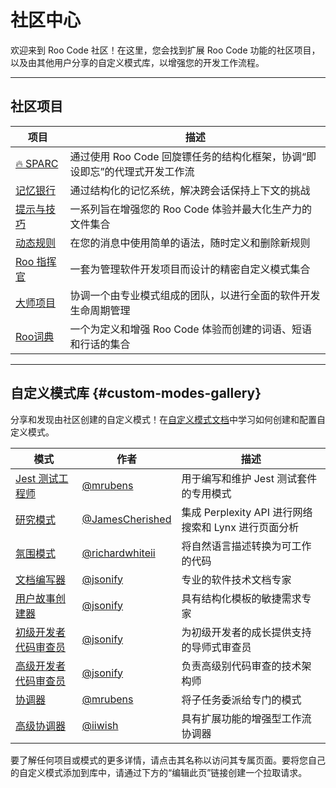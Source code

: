 # 社区中心

欢迎来到 Roo Code 社区！在这里，您会找到扩展 Roo Code 功能的社区项目，以及由其他用户分享的自定义模式库，以增强您的开发工作流程。

---

## 社区项目

| 项目 | 描述 |
|---|---|
| [🔥 SPARC](/community/sparc) | 通过使用 Roo Code 回旋镖任务的结构化框架，协调“即设即忘”的代理式开发工作流 |
| [记忆银行](/community/memory-bank) | 通过结构化的记忆系统，解决跨会话保持上下文的挑战 |
| [提示与技巧](/community/tips-and-tricks) | 一系列旨在增强您的 Roo Code 体验并最大化生产力的文件集合 |
| [动态规则](/community/dynamic-rules) | 在您的消息中使用简单的语法，随时定义和删除新规则 |
| [Roo 指挥官](/community/roo-commander) | 一套为管理软件开发项目而设计的精密自定义模式集合 |
| [大师项目](/community/maestro) | 协调一个由专业模式组成的团队，以进行全面的软件开发生命周期管理 |
| [Roo词典](/community/roocabulary) | 一个为定义和增强 Roo Code 体验而创建的词语、短语和行话的集合 |

---

## 自定义模式库 {#custom-modes-gallery}

分享和发现由社区创建的自定义模式！在[自定义模式文档](/features/custom-modes)中学习如何创建和配置自定义模式。

| 模式 | 作者 | 描述 |
|---|---|---|
| [Jest 测试工程师](/community/custom-modes/jest-test-engineer) | [@mrubens](https://github.com/mrubens) | 用于编写和维护 Jest 测试套件的专用模式 |
| [研究模式](/community/custom-modes/research-mode) | [@JamesCherished](https://github.com/James-Cherished-Inc/) | 集成 Perplexity API 进行网络搜索和 Lynx 进行页面分析 |
| [氛围模式](/community/custom-modes/vibe-mode) | [@richardwhiteii](https://github.com/richardwhiteii) | 将自然语言描述转换为可工作的代码 |
| [文档编写器](/community/custom-modes/documentation-writer) | [@jsonify](https://github.com/jsonify) | 专业的软件技术文档专家 |
| [用户故事创建器](/community/custom-modes/user-story-creator) | [@jsonify](https://github.com/jsonify) | 具有结构化模板的敏捷需求专家 |
| [初级开发者代码审查员](/community/custom-modes/junior-developer-code-reviewer) | [@jsonify](https://github.com/jsonify) | 为初级开发者的成长提供支持的导师式审查员 |
| [高级开发者代码审查员](/community/custom-modes/senior-developer-code-reviewer) | [@jsonify](https://github.com/jsonify) | 负责高级别代码审查的技术架构师 |
| [协调器](/community/custom-modes/orchestrator) | [@mrubens](https://github.com/mrubens) | 将子任务委派给专门的模式 |
| [高级协调器](/community/custom-modes/advanced-orchestrator) | [@iiwish](https://github.com/iiwish) | 具有扩展功能的增强型工作流协调器 |

要了解任何项目或模式的更多详情，请点击其名称以访问其专属页面。要将您自己的自定义模式添加到库中，请通过下方的“编辑此页”链接创建一个拉取请求。